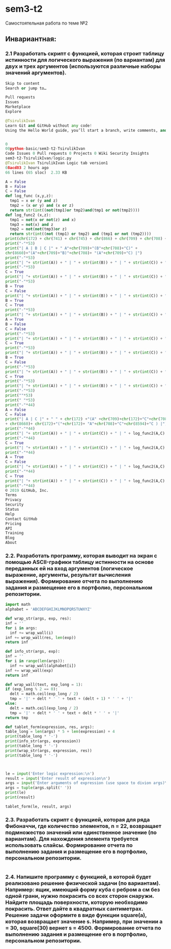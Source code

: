 # sem3-t2
Самостоятельная работа по теме №2

## Инвариантная:
  ### 2.1 Разработать скрипт с функцией, которая строит таблицу истинности для логического выражения (по вариантам) для двух и трех аргументов (используются различные наборы значений аргументов).
  ```python
Skip to content
Search or jump to…

Pull requests
Issues
Marketplace
Explore
 
@TsirulikIvan 
Learn Git and GitHub without any code!
Using the Hello World guide, you’ll start a branch, write comments, and open a pull request.


0
00python-basic/sem3-t2-TsirulikIvan
 Code Issues 0 Pull requests 0 Projects 0 Wiki Security Insights
sem3-t2-TsirulikIvan/logic.py
@TsirulikIvan TsirulikIvan Logic tab version1
08acd83 2 hours ago
66 lines (65 sloc)  2.33 KB
  
A = False 
B = False 
C = False 
def log_func (x,y,z): 
    tmp1 = x or (y and z) 
    tmp2 = (x or y) and (x or z) 
    return str(int((not(tmp1)or tmp2)and(tmp1 or not(tmp2)))) 
def log_func2 (x,z): 
    tmp1 = not(x or not(z) and x) 
    tmp3 = not(x) and z 
    tmp2 = not(not(tmp3)or z) 
    return str(int((not (tmp1) or tmp2) and (tmp1 or not (tmp2)))) 
print(chr(172) + chr(741) + chr(745) + chr(866) + chr(709) + chr(708) + chr(8660)) 
print("-"*53) 
print("| A | B | C |" + " A"+chr(709)+"(B"+chr(708)+"C)" + 
chr(8660)+"(A"+chr(709)+"B)"+chr(708)+ "(A"+chr(709)+"C) |") 
print("-"*53) 
print("| "+ str(int(A)) + " | " + str(int(B)) + " | " + str(int(C)) + " | " + log_func(A,B,C) + " "*12 + "|") 
print("-"*53) 
C = True 
print("| "+ str(int(A)) + " | " + str(int(B)) + " | " + str(int(C)) + " | " + log_func(A,B,(C)) + " "*12 + "|") 
print("-"*53) 
B = True 
C = False 
print("| "+ str(int(A)) + " | " + str(int(B)) + " | " + str(int(C)) + " | " + log_func(A,B,C) + " "*12 + "|") 
B = True 
C = True 
print("-"*53)    
print("| "+ str(int(A)) + " | " + str(int(B)) + " | " + str(int(C)) + " | " + log_func(A,B,C) + " "*12 + "|") 
A = True 
B = False 
C = False 
print("-"*53) 
print("| "+ str(int(A)) + " | " + str(int(B)) + " | " + str(int(C)) + " | " + log_func(A,B,C) + " "*12 + "|") 
C = True 
print("-"*53) 
print("| "+ str(int(A)) + " | " + str(int(B)) + " | " + str(int(C)) + " | " + log_func(A,B,C) + " "*12 + "|") 
B = True 
C = False 
print("-"*53) 
print("| "+ str(int(A)) + " | " + str(int(B)) + " | " + str(int(C)) + " | " + log_func(A,B,C) + " "*12 + "|") 
C = True 
print("-"*53) 
print("| "+ str(int(A)) + " | " + str(int(B)) + " | " + str(int(C)) + " | " + log_func(A,B,C) + " "*12 + "|") 
print("-"*53) 
print(""*53) 
print(" "*53) 
print("-"*44) 
A = False 
C = False 
print("| A | C |" + " " + chr(172) +"(A" +chr(709)+chr(172)+"C"+chr(708)+ "A)" 
+ chr(8660)+ chr(172)+"("+chr(172)+ "A"+chr(708)+"C"+chr(8594)+"C ) |") 
print("-"*44)
print("| "+ str(int(A)) + " | " + str(int(C)) + " | " + log_func2(A,C) + " |") 
print("-"*44) 
C = True 
print("| "+ str(int(A)) + " | " + str(int(C)) + " | " + log_func2(A,C) + " |") 
print("-"*44) 
A = True 
C = False 
print("| "+ str(int(A)) + " | " + str(int(C)) + " | " + log_func2(A,C) + " |") 
print("-"*44) 
C = True 
print("| "+ str(int(A)) + " | " + str(int(C)) + " | " + log_func2(A,C) + " |") 
print("-"*44)
© 2019 GitHub, Inc.
Terms
Privacy
Security
Status
Help
Contact GitHub
Pricing
API
Training
Blog
About

  ```
  
   ### 2.2. Разработать программу, которая выводит на экран с помощью ASCII-графики таблицу истинности на основе переданных ей на вход аргументов (логическое выражение, аргументы, результат вычисления выражения). Формирование отчета по выполнению задания и размещение его в портфолио, персональном репозитории. 
  ```python
  import math
alphabet = 'ABCDEFGHIJKLMNOPQRSTUWXYZ'

def wrap_str(args, exp, res):
  inf = ''
  for i in args:
    inf += wrap_wall(i)
  inf += wrap_wall(res, len(exp))
  return inf

def info_str(args, exp):
  inf = ''
  for i in range(len(args)):
    inf += wrap_wall(alphabet[i])
  inf += wrap_wall(exp)
  return inf
  
def wrap_wall(text, exp_long = 1):
  if (exp_long % 2 == 0):
    delt = math.ceil(exp_long / 2)
    tmp = '|' + delt * ' ' + text + (delt + 1) * ' ' + '|'
  else:
    delt = math.ceil(exp_long / 2)
    tmp = '|' + delt * ' ' + text + delt * ' ' + '|'
  return tmp

def tablet_form(expression, res, args):
  table_long = len(args) * 5 + len(expression) + 4
  print(table_long * '-')
  print(info_str(args, expression))
  print(table_long * '-')
  print(wrap_str(args, expression, res))
  print(table_long * '-')



le = input('Enter logic expression:\n')
result = input('Enter result of expression\n')
args = input('Enter arguments of expression (use space to divion args)\n')
args = tuple(args.split(' '))
print(le)
print(result)

tablet_form(le, result, args)
  ```
  
   ### 2.3. Разработать скрипт с функцией, которая для ряда Фибоначчи, где количество элементов, n = 22, возвращает подмножество значений или единственное значение (по вариантам). Для нахождения элемента требуется использовать слайсы. Формирование отчета по выполнению задания и размещение его в портфолио, персональном репозитории. 
  ```python
  
  ```
  
   ### 2.4. Напишите программу с функцией, в которой будет реализовано решение физической задачи (по вариантам). Например: ящик, имеющий форму куба с ребром a см без одной грани, нужно покрасить со всех сторон снаружи. Найдите площадь поверхности, которую необходимо покрасить. Ответ дайте в квадратных сантиметрах. Решение задачи оформите в виде функции square(a), которая возвращает значение s. Например, при значении a = 30, square(30) вернет s = 4500. Формирование отчета по выполнению задания и размещение его в портфолио, персональном репозитории.
  ```python
  
  ```
  
  
